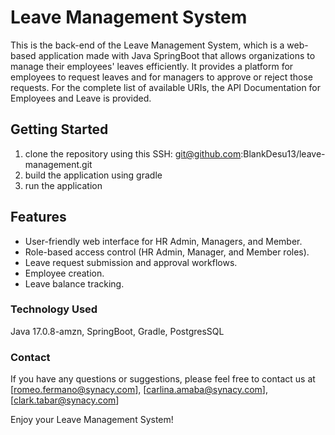 # Leave Management System

This is the back-end of the Leave Management System, which is a web-based application made with Java SpringBoot that
allows organizations to manage their employees' leaves efficiently. It provides a platform for employees to request
leaves and for managers to approve or reject those requests.
For the complete list of available URIs, the API Documentation for Employees and Leave is provided.

## Getting Started

1. clone the repository using this SSH: git@github.com:BlankDesu13/leave-management.git
2. build the application using gradle
3. run the application

## Features

- User-friendly web interface for HR Admin, Managers, and Member.
- Role-based access control (HR Admin, Manager, and Member roles).
- Leave request submission and approval workflows.
- Employee creation.
- Leave balance tracking.

### Technology Used

Java 17.0.8-amzn,
SpringBoot,
Gradle,
PostgresSQL

### Contact

If you have any questions or suggestions, please feel free to contact us
at [romeo.fermano@synacy.com], [carlina.amaba@synacy.com], [clark.tabar@synacy.com]

Enjoy your Leave Management System!
